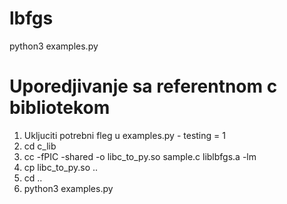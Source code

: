 # lbfgs

python3 examples.py


# Uporedjivanje sa referentnom c bibliotekom
1. Ukljuciti potrebni fleg u examples.py - testing = 1
2. cd c_lib
3. cc -fPIC -shared -o libc_to_py.so sample.c liblbfgs.a -lm
4. cp libc_to_py.so ..
5. cd ..
6. python3 examples.py